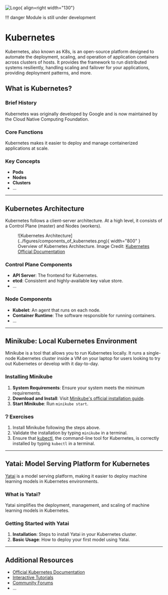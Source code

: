 ![Logo](../figures/icons/kubernetes.png){ align=right width="130"}

!!! danger
    Module is still under development

# Kubernetes

Kubernetes, also known as K8s, is an open-source platform designed to automate the deployment, scaling, and operation of
application containers across clusters of hosts. It provides the framework to run distributed systems resiliently,
handling scaling and failover for your applications, providing deployment patterns, and more.

## What is Kubernetes?

### Brief History
Kubernetes was originally developed by Google and is now maintained by the Cloud Native Computing Foundation.

### Core Functions
Kubernetes makes it easier to deploy and manage containerized applications at scale.

### Key Concepts

- **Pods**
- **Nodes**
- **Clusters**
- ...

---

## Kubernetes Architecture

Kubernetes follows a client-server architecture. At a high level, it consists of a Control Plane (master) and Nodes
(workers).

<figure markdown>
![Kubernetes Architecture](../figures/components_of_kubernetes.png){ width="800" }
<figcaption>
Overview of Kubernetes Architecture.
Image Credit: <a href="https://kubernetes.io/docs/concepts/overview/components/">Kubernetes Official Documentation</a>
</figcaption>
</figure>

### Control Plane Components

- **API Server**: The frontend for Kubernetes.
- **etcd**: Consistent and highly-available key value store.
- ...

### Node Components

- **Kubelet**: An agent that runs on each node.
- **Container Runtime**: The software responsible for running containers.
- ...

---

## Minikube: Local Kubernetes Environment

Minikube is a tool that allows you to run Kubernetes locally. It runs a single-node Kubernetes cluster inside a VM on
your laptop for users looking to try out Kubernetes or develop with it day-to-day.

### Installing Minikube

1. **System Requirements**: Ensure your system meets the minimum requirements.
2. **Download and Install**: Visit [Minikube's official installation guide](https://minikube.sigs.k8s.io/docs/start/).
3. **Start Minikube**: Run `minikube start`.

### ❔ Exercises

1. Install Minikube following the steps above.
2. Validate the installation by typing `minikube` in a terminal.
3. Ensure that [kubectl](https://kubernetes.io/docs/reference/kubectl/kubectl/), the command-line tool for Kubernetes,
is correctly installed by typing `kubectl` in a terminal.

---

## Yatai: Model Serving Platform for Kubernetes

[Yatai](https://github.com/bentoml/Yatai) is a model serving platform, making it easier to deploy machine learning
models in Kubernetes environments.

### What is Yatai?

Yatai simplifies the deployment, management, and scaling of machine learning models in Kubernetes.

### Getting Started with Yatai

1. **Installation**: Steps to install Yatai in your Kubernetes cluster.
2. **Basic Usage**: How to deploy your first model using Yatai.

---

## Additional Resources

- [Official Kubernetes Documentation](https://kubernetes.io/docs/)
- [Interactive Tutorials](https://kubernetes.io/docs/tutorials/)
- [Community Forums](https://discuss.kubernetes.io/)
- ...

